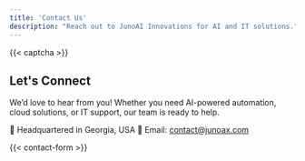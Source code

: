 ```yaml
---
title: 'Contact Us'
description: "Reach out to JunoAI Innovations for AI and IT solutions."
---
```

{{< captcha >}}

## Let's Connect

We’d love to hear from you! Whether you need AI-powered automation, cloud solutions, or IT support, our team is ready to help.

📍 Headquartered in Georgia, USA
📧 Email: [contact@junoax.com](mailto:contact@junoax.com)

{{< contact-form >}}
